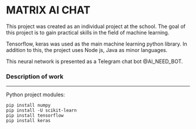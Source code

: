 # MATRIX AI CHAT #
This project was created as an individual project at the school.
The goal of this project is to gain practical skills in the field of machine learning.

Tensorflow, keras was used as the main machine learning python library. In addition to this, the project uses Node js, Java as minor languages.

This neural network is presented as a Telegram chat bot @Al_NEED_BOT.

### Description of work ###
<hr>
Python project modules:

```
pip install numpy
pip install -U scikit-learn
pip install tensorflow
pip install keras
```
